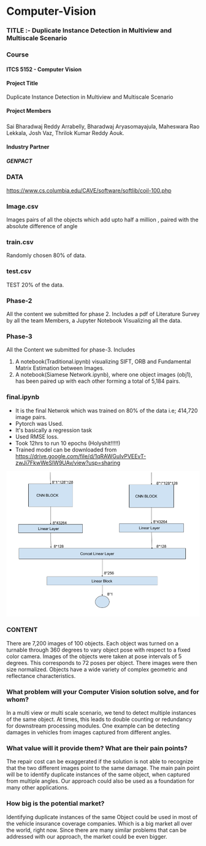 # Computer-Vision
### TITLE :- Duplicate Instance Detection in Multiview and Multiscale Scenario 

### Course

#### [](https://github.com/bharadwaj1098/Computer-Vision/#ITCS-5152---Computer-Vision)ITCS 5152 - Computer Vision

#### [](https://github.com/bharadwaj1098/Computer-Vision#project-title)Project Title   
Duplicate Instance Detection in Multiview and Multiscale Scenario

#### [](https://github.com/bharadwaj1098/Computer-Vision)

#### [](https://github.com/bharadwaj1098/Computer-Vision#project-members)Project Members

##### [](https://github.com/bharadwaj1098/Computer-Vision/)
Sai Bharadwaj Reddy Arrabelly, Bharadwaj Aryasomayajula, Maheswara Rao Lekkala, Josh Vaz, Thrilok Kumar Reddy Aouk.

#### [](https://github.com/bharadwaj1098/Computer-Vision/#industry-partner)Industry Partner

##### [](https://github.com/bharadwaj1098/Computer-Vision/#GENPACT)GENPACT
### DATA  
https://www.cs.columbia.edu/CAVE/software/softlib/coil-100.php


### Image.csv 
Images pairs of all the objects which add upto half a million , paired with the absolute difference of angle

### train.csv 
Randomly chosen 80% of data.

### test.csv 
TEST 20% of the data.

### Phase-2 
All the content we submitted for phase 2. Includes a pdf of Literature Survey by all the team Members, a Jupyter Notebook Visualizing all the data.


### Phase-3 
All the Content we submitted for phase-3. Includes 
1) A notebook(Traditional.ipynb) visualizing SIFT, ORB and Fundamental Matrix Estimation between Images.
2) A notebook(Siamese Network.ipynb), where one object images (obj1), has been paired up with each other forming a total of 5,184 pairs. 


### final.ipynb 
* It is the final Netwrok which was trained on 80% of the data i.e; 414,720 image pairs.
* Pytorch was Used.
* It's basically a regression task
* Used RMSE loss.
* Took 12hrs to run 10 epochs (Holyshit!!!!!)
* Trained model can be downloaded from 
https://drive.google.com/file/d/1qRAWGuIvPVEEvT-zwJi7FkwWeSIW9UAv/view?usp=sharing



![Network](Network.png)


### CONTENT 
There are 7,200 images of 100 objects. Each object was turned on a turnable through 360 degrees to vary object pose with respect to a fixed color camera. Images of the objects were taken at pose intervals of 5 degrees. This corresponds to 72 poses per object. There images were then size normalized. Objects have a wide variety of complex geometric and reflectance characteristics.

### What problem will your Computer Vision solution solve, and for whom?
In a multi view or multi scale scenario, we tend to detect multiple instances of the same object. At
times, this leads to double counting or redundancy for downstream processing modules. One
example can be detecting damages in vehicles from images captured from different angles.

### What value will it provide them? What are their pain points?
The repair cost can be exaggerated if the solution is not able to recognize that the two different
images point to the same damage. The main pain point will be to identify duplicate instances of
the same object, when captured from multiple angles. Our approach could also be used as a
foundation for many other applications.

### How big is the potential market?
Identifying duplicate instances of the same Object could be used in most of the vehicle insurance
coverage companies. Which is a big market all over the world, right now. Since there are many
similar problems that can be addressed with our approach, the market could be even bigger.
